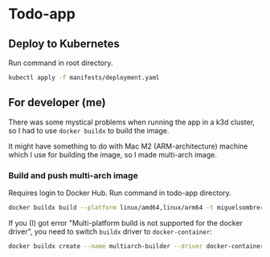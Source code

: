 # Todo-app

## Deploy to Kubernetes

Run command in root directory.

```bash
kubectl apply -f manifests/deployment.yaml
```

## For developer (me)

There was some mystical problems when running the app in a k3d cluster, so I had to use `docker buildx` to build the image.

It might have something to do with Mac M2 (ARM-architecture) machine which I use for building the image, so I made multi-arch image.

### Build and push multi-arch image

Requires login to Docker Hub. Run command in todo-app directory.

```bash
docker buildx build --platform linux/amd64,linux/arm64 -t miguelsombrero/todo-app:latest --push .
```

If you (I) got error "Multi-platform build is not supported for the docker driver", you need to switch `buildx` driver to `docker-container`:

```bash
docker buildx create --name multiarch-builder --driver docker-container --use
```